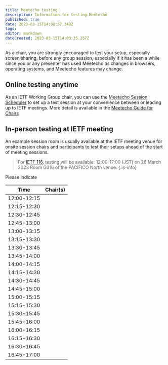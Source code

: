 ```yaml
---
title: Meetecho testing
description: Information for testing Meetecho
published: true
date: 2023-03-15T14:08:57.349Z
tags: 
editor: markdown
dateCreated: 2023-03-15T14:03:35.257Z
---
```


As a chair, you are strongly encouraged to test your setup, especially screen sharing, before any group session, especially if it has been a while since you or any presenter has used Meetecho as changes in browsers, operating systems, and Meetecho features may change.

## Online testing anytime

As an IETF Working Group chair, you can use the [Meetecho Session Scheduler](https://meetings.conf.meetecho.com/scheduler) to set up a test session at your convenience between or leading up to IETF meetings. More detail is available in the [Meetecho Guide for Chairs](https://www.ietf.org/how/meetings/technology/meetecho-guide-chairs/)

## In-person testing at IETF meeting
An example session room is usually available at the IETF meeting venue for onsite session chairs and participants to test their setups ahead of the start of meeting sessions.

> For [IETF 116](https://www.ietf.org/how/meetings/116/), testing will be available:
> 12:00-17:00 (JST) on 26 March 2023
> Room G316 of the PACIFICO North venue. 
{.is-info}

Please indicate 

| Time         | Chair(s)               |
| ------       | -------                |
| 12:00-12:15  |                        |
| 12:15-12:30  |                        |
| 12:30-12:45  |                        |
| 12:45-13:00  |                        |
| 13:00-13:15  |                        |
| 13:15-13:30  |                        |
| 13:30-13:45  |                        |
| 13:45-14:00  |                        |
| 14:00-14:15  |                        |
| 14:15-14:30  |                        |
| 14:30-14:45  |                        |
| 14:45-15:00  |                        |
| 15:00-15:15  |                        |
| 15:15-15:30  |                        |
| 15:30-15:45  |                        |
| 15:45-16:00  |                        |
| 16:00-16:15  |                        |
| 16:15-16:30  |                        |
| 16:30-16:45  |                        |
| 16:45-17:00  |                        |